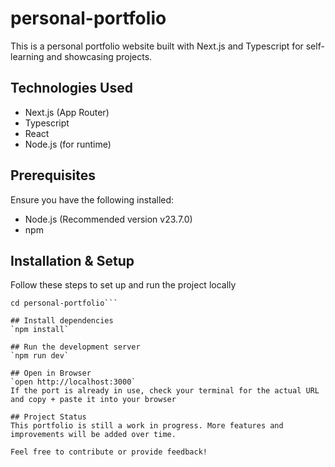 # personal-portfolio
This is a personal portfolio website built with Next.js and Typescript for self-learning and showcasing projects.

## Technologies Used
- Next.js (App Router)
- Typescript
- React
- Node.js (for runtime)

## Prerequisites
Ensure you have the following installed:
- Node.js (Recommended version v23.7.0)
- npm

## Installation & Setup
Follow these steps to set up and run the project locally
```git clone https://github.com/yourusername/personal-portfolio.git
cd personal-portfolio```

## Install dependencies
`npm install`

## Run the development server
`npm run dev`

## Open in Browser
`open http://localhost:3000`
If the port is already in use, check your terminal for the actual URL and copy + paste it into your browser

## Project Status
This portfolio is still a work in progress. More features and improvements will be added over time.

Feel free to contribute or provide feedback!
